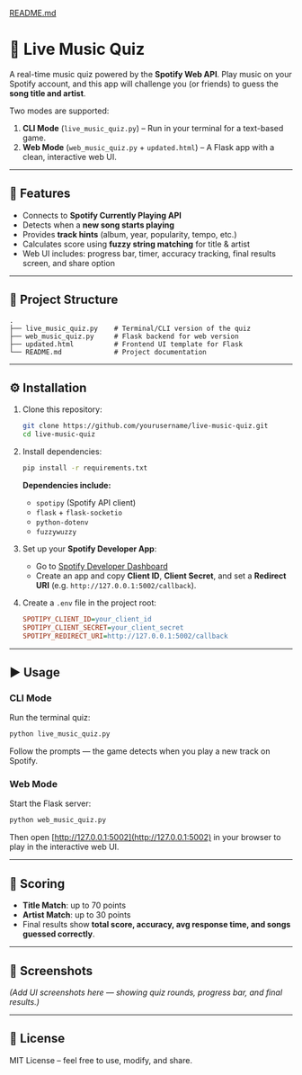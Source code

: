 [README.md](https://github.com/user-attachments/files/22029590/README.md)
# 🎵 Live Music Quiz  

A real-time music quiz powered by the **Spotify Web API**. Play music on your Spotify account, and this app will challenge you (or friends) to guess the **song title and artist**.  

Two modes are supported:  

1. **CLI Mode** (`live_music_quiz.py`) – Run in your terminal for a text-based game.  
2. **Web Mode** (`web_music_quiz.py` + `updated.html`) – A Flask app with a clean, interactive web UI.  

---

## 🚀 Features  

- Connects to **Spotify Currently Playing API**  
- Detects when a **new song starts playing**  
- Provides **track hints** (album, year, popularity, tempo, etc.)  
- Calculates score using **fuzzy string matching** for title & artist  
- Web UI includes: progress bar, timer, accuracy tracking, final results screen, and share option  

---

## 📂 Project Structure  

```
.
├── live_music_quiz.py    # Terminal/CLI version of the quiz
├── web_music_quiz.py     # Flask backend for web version
├── updated.html          # Frontend UI template for Flask
└── README.md             # Project documentation
```  

---

## ⚙️ Installation  

1. Clone this repository:  
   ```bash
   git clone https://github.com/yourusername/live-music-quiz.git
   cd live-music-quiz
   ```  

2. Install dependencies:  
   ```bash
   pip install -r requirements.txt
   ```  

   **Dependencies include:**  
   - `spotipy` (Spotify API client)  
   - `flask` + `flask-socketio`  
   - `python-dotenv`  
   - `fuzzywuzzy`  

3. Set up your **Spotify Developer App**:  
   - Go to [Spotify Developer Dashboard](https://developer.spotify.com/dashboard/applications)  
   - Create an app and copy **Client ID**, **Client Secret**, and set a **Redirect URI** (e.g. `http://127.0.0.1:5002/callback`).  

4. Create a `.env` file in the project root:  
   ```ini
   SPOTIPY_CLIENT_ID=your_client_id
   SPOTIPY_CLIENT_SECRET=your_client_secret
   SPOTIPY_REDIRECT_URI=http://127.0.0.1:5002/callback
   ```  

---

## ▶️ Usage  

### **CLI Mode**  
Run the terminal quiz:  
```bash
python live_music_quiz.py
```  
Follow the prompts — the game detects when you play a new track on Spotify.  

### **Web Mode**  
Start the Flask server:  
```bash
python web_music_quiz.py
```  

Then open [http://127.0.0.1:5002](http://127.0.0.1:5002) in your browser to play in the interactive web UI.  

---

## 🎯 Scoring  

- **Title Match**: up to 70 points  
- **Artist Match**: up to 30 points  
- Final results show **total score, accuracy, avg response time, and songs guessed correctly**.  

---

## 📸 Screenshots  

*(Add UI screenshots here — showing quiz rounds, progress bar, and final results.)*  

---

## 📜 License  

MIT License – feel free to use, modify, and share.  
